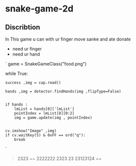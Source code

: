 # snake-game-2d
## Discribtion 
In This game u can with ur finger move sanke and ate donate

- need ur finger
- need ur hand



`
game = SnakeGameClass("food.png")


while True:

    success ,img = cap.read()

    hands ,img = detector.findHands(img ,flipType=False)


    if hands :
        lmList = hands[0]['lmList']
        pointIndex = lmList[8][0:2]
        img = game.update(img , pointIndex)
    

    cv.imshow("Image" ,img)
    if cv.waitKey(5) & 0xFF == ord("q"):
        break


`
> 2323
~~ 2222222 2323 23 23123124 ~~